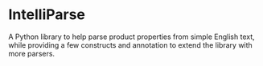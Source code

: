 IntelliParse
============

A Python library to help parse product properties from simple English text, while providing a few constructs and annotation to extend the library with more parsers.